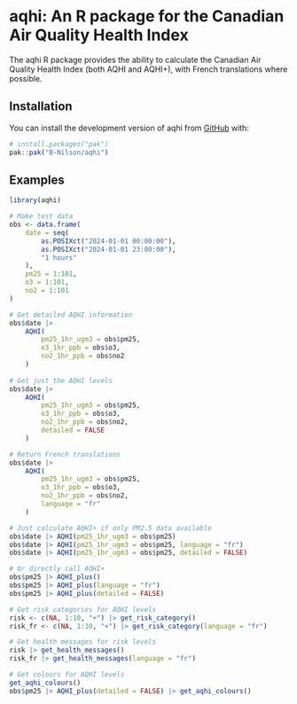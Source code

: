# aqhi: An R package for the Canadian Air Quality Health Index

<!-- badges: start -->

<!-- badges: end -->

The aqhi R package provides the ability to calculate the Canadian Air Quality Health Index (both AQHI and AQHI+), with French translations where possible.

## Installation

You can install the development version of aqhi from [GitHub](https://github.com/) with:

``` r
# install.packages("pak")
pak::pak("B-Nilson/aqhi")
```

## Examples

``` r
library(aqhi)

# Make test data
obs <- data.frame(
    date = seq(
        as.POSIXct("2024-01-01 00:00:00"),
        as.POSIXct("2024-01-01 23:00:00"),
        "1 hours"
    ),
    pm25 = 1:101,
    o3 = 1:101,
    no2 = 1:101
)

# Get detailed AQHI information
obs$date |> 
    AQHI(
        pm25_1hr_ugm3 = obs$pm25,
        o3_1hr_ppb = obs$o3,
        no2_1hr_ppb = obs$no2
    )
    
# Get just the AQHI levels
obs$date |> 
    AQHI(
        pm25_1hr_ugm3 = obs$pm25,
        o3_1hr_ppb = obs$o3,
        no2_1hr_ppb = obs$no2,
        detailed = FALSE
    )

# Return French translations
obs$date |> 
    AQHI(
        pm25_1hr_ugm3 = obs$pm25,
        o3_1hr_ppb = obs$o3,
        no2_1hr_ppb = obs$no2,
        language = "fr"
    )

# Just calculate AQHI+ if only PM2.5 data available
obs$date |> AQHI(pm25_1hr_ugm3 = obs$pm25)
obs$date |> AQHI(pm25_1hr_ugm3 = obs$pm25, language = "fr")
obs$date |> AQHI(pm25_1hr_ugm3 = obs$pm25, detailed = FALSE)

# Or directly call AQHI+
obs$pm25 |> AQHI_plus()
obs$pm25 |> AQHI_plus(language = "fr")
obs$pm25 |> AQHI_plus(detailed = FALSE)

# Get risk categories for AQHI levels
risk <- c(NA, 1:10, "+") |> get_risk_category()
risk_fr <- c(NA, 1:10, "+") |> get_risk_category(language = "fr")

# Get health messages for risk levels
risk |> get_health_messages()
risk_fr |> get_health_messages(language = "fr")

# Get colours for AQHI levels
get_aqhi_colours()
obs$pm25 |> AQHI_plus(detailed = FALSE) |> get_aqhi_colours()

```